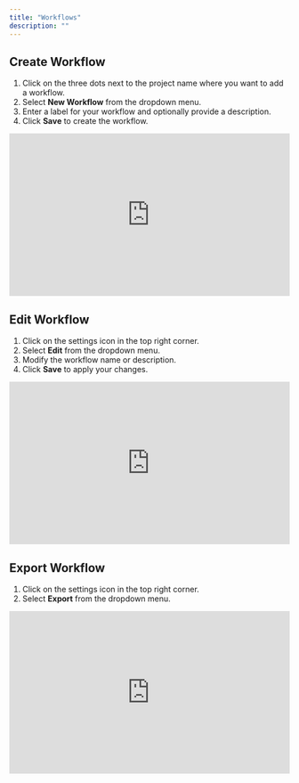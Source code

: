 ```yaml
---
title: "Workflows"
description: ""
---
```


## Create Workflow

1. Click on the three dots next to the project name where you want to add a workflow.
2. Select **New Workflow** from the dropdown menu.
3. Enter a label for your workflow and optionally provide a description.
4. Click **Save** to create the workflow.

<div style="position:relative;height:0;width:100%;overflow:hidden;z-index:99999;box-sizing:border-box;padding-bottom:calc(51.63511188% + 32px)">
<iframe src="https://www.guidejar.com/embed/hKXp2J07qDjlTcyz4PJp?type=1&controls=on" width="100%" height="100%" style="height:100%;position:absolute;inset:0" allowfullscreen frameborder="0"></iframe>
</div>

## Edit Workflow

1. Click on the settings icon in the top right corner.
2. Select **Edit** from the dropdown menu.
3. Modify the workflow name or description.
4. Click **Save** to apply your changes.

<div style="position:relative;height:0;width:100%;overflow:hidden;z-index:99999;box-sizing:border-box;padding-bottom:calc(51.63511188% + 32px)">
<iframe src="https://www.guidejar.com/embed/94Ht6KHck7Vd6sez3DaD?type=1&controls=on" width="100%" height="100%" style="height:100%;position:absolute;inset:0" allowfullscreen frameborder="0"></iframe>
</div>

## Export Workflow

1. Click on the settings icon in the top right corner.
2. Select **Export** from the dropdown menu.

<div style="position:relative;height:0;width:100%;overflow:hidden;z-index:99999;box-sizing:border-box;padding-bottom:calc(51.63511188% + 32px)">
<iframe src="https://www.guidejar.com/embed/V6A04t3MuaBs4lDiAn78?type=1&controls=on" width="100%" height="100%" style="height:100%;position:absolute;inset:0" allowfullscreen frameborder="0"></iframe>
</div>
